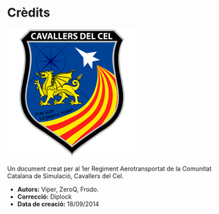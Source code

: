 # Crèdits

![image](../_imatges/cc_escut_final_300_300.png)

Un document creat per al 1er Regiment Aerotransportat de la Comunitat Catalana de Simulació, Cavallers del Cel.

  - **Autors:** Viper, ZeroQ, Frodo.
  - **Correcció:** Diplock
  - **Data de creació:** 18/09/2014
